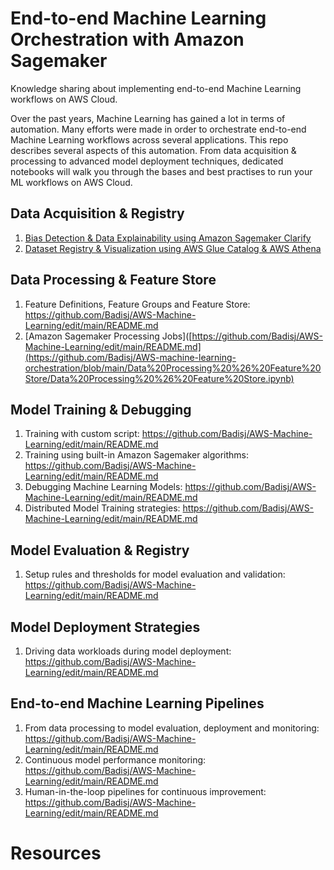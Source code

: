 # End-to-end Machine Learning Orchestration with Amazon Sagemaker
Knowledge sharing about implementing end-to-end Machine Learning workflows on AWS Cloud.

Over the past years, Machine Learning has gained a lot in terms of automation. Many efforts were made in order to orchestrate end-to-end Machine Learning workflows across several applications. This repo describes several aspects of this automation. From data acquisition & processing to advanced model deployment techniques, dedicated notebooks will walk you through the bases and best practises to run your ML workflows on AWS Cloud.

## Data Acquisition & Registry
1. [Bias Detection & Data Explainability using Amazon Sagemaker Clarify](https://github.com/Badisj/AWS-machine-learning-orchestration/blob/main/Data%20Acquisition%20%26%20Registry/BiasDetection_FeatureImportance.ipynb)
2. [Dataset Registry & Visualization using AWS Glue Catalog & AWS Athena](https://github.com/Badisj/AWS-machine-learning-orchestration/blob/main/Data%20Acquisition%20%26%20Registry/Dataset%20Registry%20%26%20Visualization.ipynb)

## Data Processing & Feature Store
1. Feature Definitions, Feature Groups and Feature Store: https://github.com/Badisj/AWS-Machine-Learning/edit/main/README.md
1. [Amazon Sagemaker Processing Jobs]([https://github.com/Badisj/AWS-Machine-Learning/edit/main/README.md](https://github.com/Badisj/AWS-machine-learning-orchestration/blob/main/Data%20Processing%20%26%20Feature%20Store/Data%20Processing%20%26%20Feature%20Store.ipynb)

## Model Training & Debugging
1. Training with custom script: https://github.com/Badisj/AWS-Machine-Learning/edit/main/README.md
2. Training using built-in Amazon Sagemaker algorithms: https://github.com/Badisj/AWS-Machine-Learning/edit/main/README.md
3. Debugging Machine Learning Models: https://github.com/Badisj/AWS-Machine-Learning/edit/main/README.md
4. Distributed Model Training strategies: https://github.com/Badisj/AWS-Machine-Learning/edit/main/README.md

## Model Evaluation & Registry
1. Setup rules and thresholds for model evaluation and validation: https://github.com/Badisj/AWS-Machine-Learning/edit/main/README.md

## Model Deployment Strategies
1. Driving data workloads during model deployment: https://github.com/Badisj/AWS-Machine-Learning/edit/main/README.md

## End-to-end Machine Learning Pipelines
1. From data processing to model evaluation, deployment and monitoring: https://github.com/Badisj/AWS-Machine-Learning/edit/main/README.md
2. Continuous model performance monitoring: https://github.com/Badisj/AWS-Machine-Learning/edit/main/README.md
3. Human-in-the-loop pipelines for continuous improvement: https://github.com/Badisj/AWS-Machine-Learning/edit/main/README.md

# Resources
